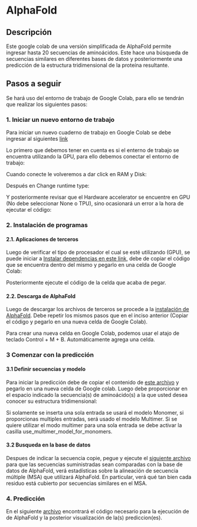 # AlphaFold

## Descripción
Este google colab de una versión simplificada de AlphaFold permite ingresar hasta 20 secuencias de aminoácidos. Este hace una búsqueda de secuencias similares en diferentes bases de datos y posteriormente una predicción de la estructura tridimensional de la proteína resultante.

## Pasos a seguir

Se hará uso del entorno de trabajo de Google Colab, para ello se tendrán que realizar los siguientes pasos:

### 1. Iniciar un nuevo entorno de trabajo

Para iniciar un nuevo cuaderno de trabajo en Google Colab se debe ingresar al siguientes [link](https://colab.research.google.com/?hl=es)

Lo primero que debemos tener en cuenta es si el enterno de trabajo se encuentra utilizando la GPU, para ello debemos conectar el entorno de trabajo:

Cuando conecte le volveremos a dar click en RAM y Disk:

Después en Change runtime type:

Y posteriormente revisar que el Hardware accelerator se encuentre en GPU (No debe seleccionar None o TPU), sino ocasionará un error a la hora de ejecutar el código:

### 2. Instalación de programas

#### 2.1. Aplicaciones de terceros

Luego de verificar el tipo de procesador el cual se esté utilizando (GPU), se puede iniciar a
[Instalar dependencias en este link](Archives/Descarga_de_dependencias.txt), debe de copiar el código que se encuentra dentro del mismo y pegarlo en una celda de Google Colab:


Posteriormente ejecute el código de la celda que acaba de pegar.

#### 2.2. Descarga de AlphaFold

Luego de descargar los archivos de terceros se procede a la [instalación de AlphaFold](Archives/Descargar_de_AlphaFold.txt/). Debe repetir los mismos pasos que en el inciso anterior (Copiar el código y pegarlo en una nueva celda de Google Colab).

Para crear una nueva celda en Google Colab, podemos usar el atajo de teclado Control + M + B. Automáticamente agrega una celda.

### 3 Comenzar con la predicción
#### 3.1 Definir secuencias y modelo
Para iniciar la predicción debe de copiar el contenido de [este archivo](Archive/Hacer_prediccion) y pegarlo en una nueva celda de Google colab. Luego debe proporcionar en el espacio indicado la secuencia(s) de aminoácido(s) a la que usted desea conocer su estructura tridimensional: 


Si solamente se inserta una sola entrada se usará el modelo Monomer, si proporcionas multiples entradas, será usado el modelo Multimer. Si se quiere utilizar el modo multimer para una sola entrada se debe activar la casilla use_multimer_model_for_monomers.


#### 3.2 Busqueda en la base de datos

Despues de indicar la secuencia copie, pegue y ejecute el [siguiente archivo](Archives/Busqueda_y_prediccion_en_la_base_de_datos.txt) para que las secuencias suministradas sean comparadas con la base de datos de AlphaFold, verá estadísticas sobre la alineación de secuencia múltiple (MSA) que utilizará AlphaFold. En particular, verá qué tan bien cada residuo está cubierto por secuencias similares en el MSA.


### 4. Predicción

En el siguiente [archivo](Archives/Ejecutar_AlphaFold_y_ver_prediccion.txt) encontrará el código necesario para la ejecución de de AlphaFold y la posterior visualización de la(s) prediccion(es).

